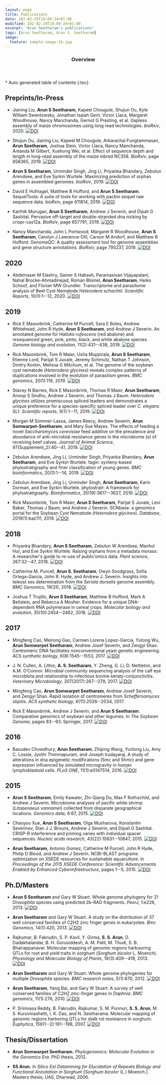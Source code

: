 ```yaml
---
layout: page
title: Publications
date: 202-02-29T19:09:34+01:00
modified: 202-02-29T19:09:34+01:00
excerpt: "Arun Seetharam's publications"
tags: [Arun Seetharam, Arun S. Seetharam]
image:
  feature: sample-image-1b.jpg
---
```


<span id='badgeCont419579' style='width:126px'>
<script src='http://labs.researcherid.com/mashlets?el=badgeCont419579&mashlet=badge&showTitle=false&className=a&rid=B-8899-2015'>
</script>
</span>
<section id="table-of-contents" class="toc">
  <header>
    <h3>Overview</h3>
  </header>
<div id="drawer" markdown="1">
*  Auto generated table of contents
{:toc}
</div>
</section><!-- /#table-of-contents -->

## Preprints/In-Press

- Jianing Liu, **Arun S Seetharam**, Kapeel Chougule, Shujun Ou, Kyle William Swentowsky, Jonathan Isaiah Gent, Victor Llaca, Margaret Woodhouse, Nancy Manchanda, Gernot G Presting, et al. Gapless assembly of maize chromosomes using long read technologies. _bioRxiv_, 2020. [![DOI](https://zenodo.org/badge/DOI/10.1101/2020.01.14.906230.svg)](https://doi.org/10.1101/2020.01.14.906230)

- Shujun Ou, Jianing Liu, Kapeel M Chougule, Arkarachai Fungtammasan, **Arun Seetharam**, Joshua Stein, Victor Llaca, Nancy Manchanda, Amanda M Gilbert, Xuehong Wei, et al. Effect of sequence depth and length in long-read assembly of the maize inbred NC358. _BioRxiv_, page 858365, 2019.  [![DOI](https://zenodo.org/badge/DOI/10.1101/2020.01.14.906230.svg)](https://doi.org/10.1101/2020.01.14.906230)

- **Arun S Seetharam**, Urminder Singh, Jing Li, Priyanka Bhandary, Zebulun Arendsee, and Eve Syrkin Wurtele. Maximizing prediction of orphan genes in assembled genomes. _bioRxiv_, 2019.  [![DOI](https://zenodo.org/badge/DOI/10.1101/2020.01.14.906230.svg)](https://doi.org/10.1101/2020.01.14.906230)

- David E Hufnagel, Matthew B Hufford, and **Arun S Seetharam**. SequelTools: A suite of tools for working with pacbio sequel raw sequence data. _bioRxiv_, page 611814, 2019. [![DOI](https://zenodo.org/badge/DOI/10.1101/2020.01.14.906230.svg)](https://doi.org/10.1101/2020.01.14.906230)

- Karthik Murugan, **Arun S Seetharam**, Andrew J Severin, and Dipali G Sashital. Pervasive off-target and double-stranded dna nicking by crispr-cas12a. _BioRxiv_, page 657791, 2019. [![DOI](https://zenodo.org/badge/DOI/10.1101/2020.01.14.906230.svg)](https://doi.org/10.1101/2020.01.14.906230)

- Nancy Manchanda, John L Portwood, Margaret R Woodhouse, **Arun S Seetharam**, Carolyn J Lawrence-Dill, Carson M Andorf, and Matthew B Hufford. GenomeQC: A quality assessment tool for genome assemblies and gene structure annotations. _BioRxiv_, page 795237, 2019. [![DOI](https://zenodo.org/badge/DOI/10.1101/2020.01.14.906230.svg)](https://doi.org/10.1101/2020.01.14.906230)


## 2020

- Abdelnaser M Elashry, Samer S Habash, Paramasivan Vijayapalani, Nahal Brocke-Ahmadinejad, Roman Blümel, **Arun Seetharam**, Heiko Schoof, and Florian MW Grundler. Transcriptome and parasitome analysis of Beet Cyst Nematode _Heterodera schachtii_. _Scientific Reports_, 10(1):1--12, 2020. [![DOI](https://zenodo.org/badge/DOI/10.1101/2020.01.14.906230.svg)](https://doi.org/10.1101/2020.01.14.906230)


## 2019

- Rick E Masonbrink, Catherine M Purcell, Sara E Boles, Andrew Whitehead, John R Hyde, **Arun S Seetharam**, and Andrew J Severin. An annotated genome for _Haliotis rufescens_ (red abalone) and resequenced green, pink, pinto, black, and white abalone species. _Genome biology and evolution_, 11(2):431--438, 2019. [![DOI](https://zenodo.org/badge/DOI/10.1101/2020.01.14.906230.svg)](https://doi.org/10.1101/2020.01.14.906230)

- Rick Masonbrink, Tom R Maier, Usha Muppirala, **Arun S Seetharam**, Etienne Lord, Parijat S Juvale, Jeremy Schmutz, Nathan T Johnson, Dmitry Korkin, Melissa G Mitchum, et al. The genome of the soybean cyst nematode (_Heterodera glycines_) reveals complex patterns of duplications involved in the evolution of parasitism genes. _BMC genomics_, 20(1):119, 2019. [![DOI](https://zenodo.org/badge/DOI/10.1101/2020.01.14.906230.svg)](https://doi.org/10.1101/2020.01.14.906230)

- Stacey N Barnes, Rick E Masonbrink, Thomas R Maier, **Arun Seetharam**, Anoop S Sindhu, Andrew J Severin, and Thomas J Baum. _Heterodera glycines_ utilizes promiscuous spliced leaders and demonstrates a unique preference for a species-specific spliced leader over _C. elegans_ SL1. _Scientific reports_, 9(1):1--11, 2019. [![DOI](https://zenodo.org/badge/DOI/10.1101/2020.01.14.906230.svg)](https://doi.org/10.1101/2020.01.14.906230)

- Morgan M Sommer-Lassa, James Reecy, Andrew Severin, **Arun Somwarpet-Seetharam**, and Mary Sue Mayes. The effects of feeding a novel _Saccharomyces cerevisiae_ feed additive on the prevalence and abundance of anti-microbial resistance genes in the microbiome (s) of receiving beef calves. _Journal of Animal Science_, 97(Supplement\_2):40--41, 2019. [![DOI](https://zenodo.org/badge/DOI/10.1101/2020.01.14.906230.svg)](https://doi.org/10.1101/2020.01.14.906230)

- Zebulun Arendsee, Jing Li, Urminder Singh, Priyanka Bhandary, **Arun Seetharam**, and Eve Syrkin Wurtele. fagin: synteny-based phylostratigraphy and finer classification of young genes. _BMC bioinformatics_, 20(1):1--14, 2019. [![DOI](https://zenodo.org/badge/DOI/10.1101/2020.01.14.906230.svg)](https://doi.org/10.1101/2020.01.14.906230)

- Zebulun Arendsee, Jing Li, Urminder Singh, **Arun Seetharam**, Karin Dorman, and Eve Syrkin Wurtele. phylostratr: A framework for phylostratigraphy. _Bioinformatics_, 35(19):3617--3627, 2019. [![DOI](https://zenodo.org/badge/DOI/10.1101/2020.01.14.906230.svg)](https://doi.org/10.1101/2020.01.14.906230)

- Rick Masonbrink, Tom R Maier, **Arun S Seetharam**, Parijat S Juvale, Levi Baber, Thomas J Baum, and Andrew J Severin. SCNbase: a genomics portal for the Soybean Cyst Nematode (_Heterodera glycines_). _Database_, 2019(1):baz111, 2019. [![DOI](https://zenodo.org/badge/DOI/10.1101/2020.01.14.906230.svg)](https://doi.org/10.1101/2020.01.14.906230)

## 2018

- Priyanka Bhandary, **Arun S Seetharam**, Zebulun W Arendsee, Manhoi Hur, and Eve Syrkin Wurtele. Raising orphans from a metadata morass: A researcher's guide to re-use of public’omics data. _Plant science_, 267:32--47, 2018. [![DOI](https://zenodo.org/badge/DOI/10.1101/2020.01.14.906230.svg)](https://doi.org/10.1101/2020.01.14.906230)

- Catherine M. Purcell, **Arun S. Seetharam**, Owyn Snodgrass, Sofia Ortega-García, John R. Hyde, and Andrew J. Severin. Insights into teleost sex determination from the _Seriola dorsalis_ genome assembly. _BMC Genomics_, 19(31), 2018. [![DOI](https://zenodo.org/badge/DOI/10.1101/2020.01.14.906230.svg)](https://doi.org/10.1101/2020.01.14.906230)

- Joshua T Trujillo, **Arun S Seetharam**, Matthew B Hufford, Mark A Beilstein, and Rebecca A Mosher. Evidence for a unique DNA-dependent RNA polymerase in cereal crops. _Molecular biology and evolution_, 35(10):2454--2462, 2018. [![DOI](https://zenodo.org/badge/DOI/10.1101/2020.01.14.906230.svg)](https://doi.org/10.1101/2020.01.14.906230)

## 2017

- Mingfeng Cao, Meirong Gao, Carmen Lorena Lopez-Garcia, Yutong Wu, **Arun Somwarpet Seetharam**, Andrew Josef Severin, and Zengyi Shao. Centromeric DNA facilitates nonconventional yeast genetic engineering. _ACS synthetic biology_, 6(8):1545--1553, 2017. [![DOI](https://zenodo.org/badge/DOI/10.1101/2020.01.14.906230.svg)](https://doi.org/10.1101/2020.01.14.906230)

- J. N. Cullen, A. Lithio, **A. S. Seetharam**, Y. Zheng, G. Li, D. Nettleton, and A.M. O’Connor. Microbial community sequencing analysis of the calf eye microbiota and relationship to infectious bovine kerato-conjunctivitis. _Veterinary Microbiology_, 207(2017):267--279, 2017. [![DOI](https://zenodo.org/badge/DOI/10.1101/2020.01.14.906230.svg)](https://doi.org/10.1101/2020.01.14.906230)

- Mingfeng Cao, **Arun Somwarpet Seetharam**, Andrew Josef Severin, and Zengyi Shao. Rapid isolation of centromeres from _Scheffersomyces stipitis_. _ACS synthetic biology_, 6(11):2028--2034, 2017.

- Rick E Masonbrink, Andrew J Severin, and **Arun S Seetharam**. Comparative genomics of soybean and other legumes. In _The Soybean Genome_, pages 83--93. Springer, 2017. [![DOI](https://zenodo.org/badge/DOI/10.1101/2020.01.14.906230.svg)](https://doi.org/10.1101/2020.01.14.906230)

## 2016

- Basudev Chowdhury, **Arun Seetharam**, Zhiping Wang, Yunlong Liu, Amy C. Lossie, Jyothi Thimmapuram, and Joseph Irudayaraj. A study of alterations in dna epigenetic modifications (5mc and 5hmc) and gene expression influenced by simulated microgravity in human lymphoblastoid cells. _PLoS ONE_, 11(1):e0147514, 2016. [![DOI](https://zenodo.org/badge/DOI/10.1101/2020.01.14.906230.svg)](https://doi.org/10.1101/2020.01.14.906230)

## 2015

- **Arun S Seetharam**, Emily Kawaler, Zhi-Qiang Du, Max F Rothschild, and Andrew J Severin. Microbiome analyses of pacific white shrimp (_Litopenaeus vannamei_) collected from disparate geographical locations. _Genomics data_, 6:67, 2015. [![DOI](https://zenodo.org/badge/DOI/10.1101/2020.01.14.906230.svg)](https://doi.org/10.1101/2020.01.14.906230)

- Chaoyou Xue, **Arun S Seetharam**, Olga Musharova, Konstantin Severinov, Stan J J. Brouns, Andrew J Severin, and Dipali G Sashital. CRISP-R interference and priming varies with individual spacer sequences. _Nucleic acids research_, 43(22):10831--10847, 2015. [![DOI](https://zenodo.org/badge/DOI/10.1101/2020.01.14.906230.svg)](https://doi.org/10.1101/2020.01.14.906230)

- **Arun Seetharam**, Antonio Gomez, Catherine M Purcell, John R Hyde, Philip D Blood, and Andrew J Severin. NCBI-BLAST programs optimization on XSEDE resources for sustainable aquaculture. In _Proceedings of the 2015 XSEDE Conference: Scientific Advancements Enabled by Enhanced Cyberinfrastructure_, pages 1--5, 2015. [![DOI](https://zenodo.org/badge/DOI/10.1101/2020.01.14.906230.svg)](https://doi.org/10.1101/2020.01.14.906230)

## Ph.D/Masters

- **Arun S Seetharam** and Gary W Stuart. Whole genome phylogeny for 21 _Drosophila_ species using predicted 2b-RAD fragments. _PeerJ_, 1:e226, 2013. [![DOI](https://zenodo.org/badge/DOI/10.1101/2020.01.14.906230.svg)](https://doi.org/10.1101/2020.01.14.906230)

- **Arun Seetharam** and Gary W Stuart. A study on the distribution of 37 well conserved families of C2H2 zinc finger genes in eukaryotes. _Bmc Genomics_, 14(1):420, 2013. [![DOI](https://zenodo.org/badge/DOI/10.1101/2020.01.14.906230.svg)](https://doi.org/10.1101/2020.01.14.906230)

- Rajkumar, B. Fakrudin, S. P. Kavil, Y. Girma, **S. S. Arun**, D. Dadakhalandar, B. H. Gurusiddesh, A. M. Patil, M. Thudi, S. B. Bhairappanavar.  Molecular mapping of genomic regions harbouring QTLs for root and yield traits in sorghum (_Sorghum bicolor_ L. Moench). _Physiology and Molecular Biology of Plants_, 19(3):409--419, 2013. [![DOI](https://zenodo.org/badge/DOI/10.1101/2020.01.14.906230.svg)](https://doi.org/10.1101/2020.01.14.906230)

- **Arun Seetharam** and Gary W Stuart. Whole genome phylogenies for multiple _Drosophila_ species. _BMC research notes_, 5(1):670, 2012. [![DOI](https://zenodo.org/badge/DOI/10.1101/2020.01.14.906230.svg)](https://doi.org/10.1101/2020.01.14.906230)

- **Arun Seetharam**, Yang Bai, and Gary W Stuart. A survey of well conserved families of C2H2 zinc-finger genes in _Daphnia_. _BMC genomics_, 11(1):276, 2010. [![DOI](https://zenodo.org/badge/DOI/10.1101/2020.01.14.906230.svg)](https://doi.org/10.1101/2020.01.14.906230)

- P. Srinivasa Reddy, B. Fakrudin, Rajkumar, S. M. Punnuri, **S. S. Arun**, M. S. Kuruvinashetti, I. K. Das, and N. Seetharama. Molecular mapping of genomic regions harboring QTLs for stalk rot resistance in sorghum. _Euphytica_, 159(1--2):191--198, 2007. [![DOI](https://zenodo.org/badge/DOI/10.1101/2020.01.14.906230.svg)](https://doi.org/10.1101/2020.01.14.906230)


## Thesis/Dissertation

-  **Arun Somwarpet Seetharam.** _Phylogenomics: Molecular Evolution in the Genomics Era_. PhD thesis, 2012.

- **SS Arun.** _In Silico Est Datamining for Elucidation of Repeats Biology and Functional Annotation in Sorghum_ [_Sorghum bicolor_ (L.) Moench.]. Masters thesis, UAS, Dharwad, 2006.
